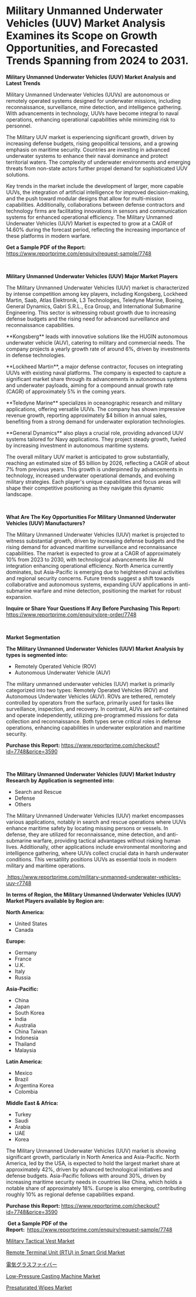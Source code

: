 <p><h1>Military Unmanned Underwater Vehicles (UUV) Market Analysis Examines its Scope on Growth Opportunities, and Forecasted Trends Spanning from 2024 to 2031.</h1></p><p><strong>Military Unmanned Underwater Vehicles (UUV) Market Analysis and Latest Trends</strong></p>
<p><p>Military Unmanned Underwater Vehicles (UUVs) are autonomous or remotely operated systems designed for underwater missions, including reconnaissance, surveillance, mine detection, and intelligence gathering. With advancements in technology, UUVs have become integral to naval operations, enhancing operational capabilities while minimizing risk to personnel.</p><p>The Military UUV market is experiencing significant growth, driven by increasing defense budgets, rising geopolitical tensions, and a growing emphasis on maritime security. Countries are investing in advanced underwater systems to enhance their naval dominance and protect territorial waters. The complexity of underwater environments and emerging threats from non-state actors further propel demand for sophisticated UUV solutions.</p><p>Key trends in the market include the development of larger, more capable UUVs, the integration of artificial intelligence for improved decision-making, and the push toward modular designs that allow for multi-mission capabilities. Additionally, collaborations between defense contractors and technology firms are facilitating innovations in sensors and communication systems for enhanced operational efficiency. The Military Unmanned Underwater Vehicles (UUV) Market is expected to grow at a CAGR of 14.60% during the forecast period, reflecting the increasing importance of these platforms in modern warfare.</p></p>
<p><strong>Get a Sample PDF of the Report:&nbsp;</strong> <a href="https://www.reportprime.com/enquiry/request-sample/7748">https://www.reportprime.com/enquiry/request-sample/7748</a></p>
<p>&nbsp;</p>
<p><strong>Military Unmanned Underwater Vehicles (UUV) Major Market Players</strong></p>
<p><p>The Military Unmanned Underwater Vehicles (UUV) market is characterized by intense competition among key players, including Kongsberg, Lockheed Martin, Saab, Atlas Elektronik, L3 Technologies, Teledyne Marine, Boeing, General Dynamics, Gabri S.R.L., Eca Group, and International Submarine Engineering. This sector is witnessing robust growth due to increasing defense budgets and the rising need for advanced surveillance and reconnaissance capabilities.</p><p>**Kongsberg** leads with innovative solutions like the HUGIN autonomous underwater vehicle (AUV), catering to military and commercial needs. The company projects a yearly growth rate of around 6%, driven by investments in defense technologies.</p><p>**Lockheed Martin**, a major defense contractor, focuses on integrating UUVs with existing naval platforms. The company is expected to capture a significant market share through its advancements in autonomous systems and underwater payloads, aiming for a compound annual growth rate (CAGR) of approximately 5% in the coming years.</p><p>**Teledyne Marine** specializes in oceanographic research and military applications, offering versatile UUVs. The company has shown impressive revenue growth, reporting approximately $4 billion in annual sales, benefiting from a strong demand for underwater exploration technologies.</p><p>**General Dynamics** also plays a crucial role, providing advanced UUV systems tailored for Navy applications. They project steady growth, fueled by increasing investment in autonomous maritime systems.</p><p>The overall military UUV market is anticipated to grow substantially, reaching an estimated size of $5 billion by 2026, reflecting a CAGR of about 7% from previous years. This growth is underpinned by advancements in technology, increased underwater operational demands, and evolving military strategies. Each player's unique capabilities and focus areas will shape their competitive positioning as they navigate this dynamic landscape.</p></p>
<p>&nbsp;</p>
<p><strong>What Are The Key Opportunities For Military Unmanned Underwater Vehicles (UUV) Manufacturers?</strong></p>
<p><p>The Military Unmanned Underwater Vehicles (UUV) market is projected to witness substantial growth, driven by increasing defense budgets and the rising demand for advanced maritime surveillance and reconnaissance capabilities. The market is expected to grow at a CAGR of approximately 10% from 2023 to 2030, with technological advancements like AI integration enhancing operational efficiency. North America currently dominates, but Asia-Pacific is emerging due to heightened naval activities and regional security concerns. Future trends suggest a shift towards collaborative and autonomous systems, expanding UUV applications in anti-submarine warfare and mine detection, positioning the market for robust expansion.</p></p>
<p><strong>Inquire or Share Your Questions If Any Before Purchasing This Report:</strong> <a href="https://www.reportprime.com/enquiry/pre-order/7748">https://www.reportprime.com/enquiry/pre-order/7748</a></p>
<p>&nbsp;</p>
<p><strong>Market Segmentation</strong></p>
<p><strong>The Military Unmanned Underwater Vehicles (UUV) Market Analysis by types is segmented into:</strong></p>
<p><ul><li>Remotely Operated Vehicle (ROV)</li><li>Autonomous Underwater Vehicle (AUV)</li></ul></p>
<p><p>The military unmanned underwater vehicles (UUV) market is primarily categorized into two types: Remotely Operated Vehicles (ROV) and Autonomous Underwater Vehicles (AUV). ROVs are tethered, remotely controlled by operators from the surface, primarily used for tasks like surveillance, inspection, and recovery. In contrast, AUVs are self-contained and operate independently, utilizing pre-programmed missions for data collection and reconnaissance. Both types serve critical roles in defense operations, enhancing capabilities in underwater exploration and maritime security.</p></p>
<p><strong>Purchase this Report:&nbsp;</strong><a href="https://www.reportprime.com/checkout?id=7748&price=3590">https://www.reportprime.com/checkout?id=7748&price=3590</a></p>
<p>&nbsp;</p>
<p><strong>The Military Unmanned Underwater Vehicles (UUV) Market Industry Research by Application is segmented into:</strong></p>
<p><ul><li>Search and Rescue</li><li>Defense</li><li>Others</li></ul></p>
<p><p>The Military Unmanned Underwater Vehicles (UUV) market encompasses various applications, notably in search and rescue operations where UUVs enhance maritime safety by locating missing persons or vessels. In defense, they are utilized for reconnaissance, mine detection, and anti-submarine warfare, providing tactical advantages without risking human lives. Additionally, other applications include environmental monitoring and intelligence gathering, where UUVs collect crucial data in harsh underwater conditions. This versatility positions UUVs as essential tools in modern military and maritime operations.</p></p>
<p><a href="https://www.reportprime.com/military-unmanned-underwater-vehicles-uuv-r7748">&nbsp;https://www.reportprime.com/military-unmanned-underwater-vehicles-uuv-r7748</a></p>
<p><strong>In terms of Region, the Military Unmanned Underwater Vehicles (UUV) Market Players available by Region are:</strong></p>
<p>
    <p> <strong> North America: </strong>
        <ul>
            <li>United States</li>
            <li>Canada</li>
        </ul>
        </p> 
    <p> <strong> Europe: </strong>
        <ul>
            <li>Germany</li>
            <li>France</li>
            <li>U.K.</li>
            <li>Italy</li>
            <li>Russia</li>
        </ul>
        </p> 
    <p> <strong> Asia-Pacific: </strong>
        <ul>
            <li>China</li>
            <li>Japan</li>
            <li>South Korea</li>
            <li>India</li>
            <li>Australia</li>
            <li>China Taiwan</li>
            <li>Indonesia</li>
            <li>Thailand</li>
            <li>Malaysia</li>
        </ul>
        </p> 
    <p> <strong> Latin America: </strong>
        <ul>
            <li>Mexico</li>
            <li>Brazil</li>
            <li>Argentina Korea</li>
            <li>Colombia</li>
        </ul>
        </p> 
    <p> <strong> Middle East & Africa: </strong>
        <ul>
            <li>Turkey</li>
            <li>Saudi</li>
            <li>Arabia</li>
            <li>UAE</li>
            <li>Korea</li>
        </ul>
    </p>
    </p>
<p><p>The Military Unmanned Underwater Vehicles (UUV) market is showing significant growth, particularly in North America and Asia-Pacific. North America, led by the USA, is expected to hold the largest market share at approximately 42%, driven by advanced technological initiatives and defense budgets. Asia-Pacific follows with around 30%, driven by increasing maritime security needs in countries like China, which holds a notable share of approximately 18%. Europe is also emerging, contributing roughly 10% as regional defense capabilities expand.</p></p>
<p><strong>Purchase this Report: </strong><a href="https://www.reportprime.com/checkout?id=7748&price=3590">https://www.reportprime.com/checkout?id=7748&price=3590</a></p>
<p>&nbsp;<strong>Get a Sample PDF of the Report:&nbsp;&nbsp;</strong><a href="https://www.reportprime.com/enquiry/request-sample/7748">https://www.reportprime.com/enquiry/request-sample/7748</a></p>
<p><strong></strong></p>
<p><p><a href="https://www.linkedin.com/pulse/military-tactical-vest-market-size-growth-trends-industry-mujke?trackingId=YEmqy7NrRiOO615nGWbLlg%3D%3D">Military Tactical Vest Market</a></p><p><a href="https://medium.com/@tracey.gray97887/global-remote-terminal-unit-rtu-in-smart-grid-market-focus-on-application-end-use-industry-561cc4b1ab3b">Remote Terminal Unit (RTU) in Smart Grid Market</a></p><p><a href="https://medium.com/@coleensxrkkn/electrical-fiberglass-market-%E3%81%AE%E3%82%B0%E3%83%AD%E3%83%BC%E3%83%90%E3%83%AB%E5%B8%82%E5%A0%B4%E6%A6%82%E8%A6%81%E3%81%AF-%E4%B8%96%E7%95%8C%E3%81%8A%E3%82%88%E3%81%B3%E4%B8%BB%E8%A6%81%E5%B8%82%E5%A0%B4%E3%81%AB%E3%81%8A%E3%81%91%E3%82%8B%E6%A5%AD%E7%95%8C%E3%81%AB%E5%BD%B1%E9%9F%BF%E3%82%92%E4%B8%8E%E3%81%88%E3%82%8B%E4%B8%BB%E8%A6%81%E3%81%AA%E3%83%88%E3%83%AC%E3%83%B3%E3%83%89%E3%81%AB%E3%81%A4%E3%81%84%E3%81%A6-%E7%8B%AC%E8%87%AA%E3%81%AE%E8%A6%96%E7%82%B9%E3%82%92%E6%8F%90%E4%BE%9B%E3%81%97%E3%81%BE%E3%81%99-1eb05c7ef998">電気グラスファイバー</a></p><p><a href="https://github.com/AshikRahman991/Market-Research-Report-List-1/blob/main/low-pressure-casting-machine-market.md">Low-Pressure Casting Machine Market</a></p><p><a href="https://issuu.com/reportprime-2/docs/presaturated-wipes-market-size-2030_2a8598883e1e85">Presaturated Wipes Market</a></p></p>